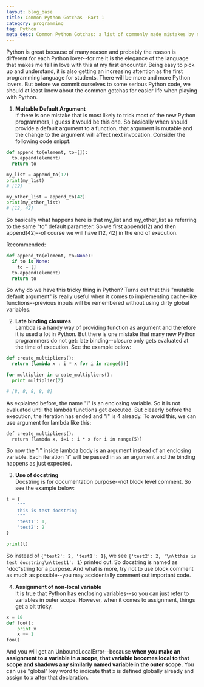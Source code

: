 ```yaml
---
layout: blog_base
title: Common Python Gotchas--Part 1
category: programming
tag: Python
meta_desc: Common Python Gotchas: a list of commonly made mistakes by new Python programmers
---
```


Python is great because of many reason and probably the reason is different for each Python lover--for me it is the elegance of the language that makes me fall in love with this at my first encounter. Being easy to pick up and understand, it is also getting an increasing attention as the first programming language for students. There will be more and more Python lovers. But before we commit ourselves to some serious Python code, we should at least know about the common gotchas for easier life when playing with Python.

1. **Multable Default Argument**<br>
  If there is one mistake that is most likely to trick most of the new Python programmers, I guess it would be this one. So basically when should provide a default argument to a function, that argument is mutable and the change to the argument will affect next invocation. Consider the following code snippt:

  ```python
  def append_to(element, to=[]):
    to.append(element)
    return to

  my_list = append_to(12)
  print(my_list)
  # [12]

  my_other_list = append_to(42)
  print(my_other_list)
  # [12, 42]
  ```

  So basically what happens here is that my_list and my_other_list as referring to the same "to" default parameter. So we first append(12) and then append(42)--of course we will have [12, 42] in the end of execution.

  Recommended:

  ```python
  def append_to(element, to=None):
    if to is None:
      to = []
    to.append(element)
    return to
  ```

  So why do we have this tricky thing in Python? Turns out that this "mutable default argument" is really useful when it comes to implementing cache-like functions--previous inputs will be remembered without using dirty global variables.

2. **Late binding closures**<br>
  Lambda is a handy way of providing function as argument and therefore it is used a lot in Python. But there is one mistake that many new Python programmers do not get: late binding--closure only gets evaluated at the time of execution. See the example below:

  ```python
  def create_multipliers():
    return [lambda x : i * x for i in range(5)]

  for multiplier in create_multipliers():
    print multiplier(2)

  # [8, 8, 8, 8, 8]
  ```

  As explained before, the name "i" is an enclosing variable. So it is not evaluated until the lambda functions get executed. But cleaerly before the execution, the iteration has ended and "i" is 4 already. To avoid this, we can use argument for lambda like this:

  ```
  def create_multipliers():
    return [lambda x, i=i : i * x for i in range(5)]
  ```
  So now the "i" inside lambda body is an argument instead of an enclosing variable. Each iteration "i" will be passed in as an argument and the binding happens as just expected.

3. **Use of docstring**<br>
  Docstring is for documentation purpose--not block level comment. So see the example below:

  ```python
  t = {
      """
      this is test docstring
      """
      'test1': 1,
      'test2': 2
  }

  print(t)
  ```

  So instead of <code>{'test2': 2, 'test1': 1}</code>, we see <code>{'test2': 2, '\n\tthis is test docstring\n\ttest1': 1}</code> printed out. So docstring is named as "doc"string for a purpose. And what is more, try not to use block comment as much as possible--you may accidentally comment out important code.

4. **Assignment of non-local variable**<br>
  It is true that Python has enclosing variables--so you can just refer to variables in outer scope. However, when it comes to assignment, things get a bit tricky.

  ```python
  x = 10
  def foo():
      print x
      x += 1
  foo()
  ```

  And you will get an UnboundLocalError--because **when you make an assignment to a variable in a scope, that variable becomes local to that scope and shadows any similarly named variable in the outer scope.** You can use "global" key word to indicate that x is defined globally already and assign to x after that declaration.
